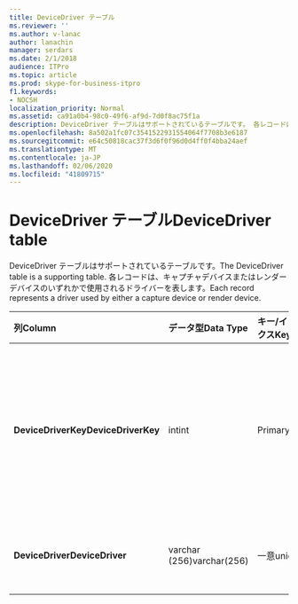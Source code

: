 ```yaml
---
title: DeviceDriver テーブル
ms.reviewer: ''
ms.author: v-lanac
author: lanachin
manager: serdars
ms.date: 2/1/2018
audience: ITPro
ms.topic: article
ms.prod: skype-for-business-itpro
f1.keywords:
- NOCSH
localization_priority: Normal
ms.assetid: ca91a0b4-98c0-49f6-af9d-7d0f8ac75f1a
description: DeviceDriver テーブルはサポートされているテーブルです。 各レコードは、キャプチャデバイスまたはレンダーデバイスのいずれかで使用されるドライバーを表します。
ms.openlocfilehash: 8a502a1fc07c3541522931554064f7708b3e6187
ms.sourcegitcommit: e64c50818cac37f3d6f0f96d0d4ff0f4bba24aef
ms.translationtype: MT
ms.contentlocale: ja-JP
ms.lasthandoff: 02/06/2020
ms.locfileid: "41809715"
---
```

# <a name="devicedriver-table"></a><span data-ttu-id="612b1-104">DeviceDriver テーブル</span><span class="sxs-lookup"><span data-stu-id="612b1-104">DeviceDriver table</span></span>
 
<span data-ttu-id="612b1-105">DeviceDriver テーブルはサポートされているテーブルです。</span><span class="sxs-lookup"><span data-stu-id="612b1-105">The DeviceDriver table is a supporting table.</span></span> <span data-ttu-id="612b1-106">各レコードは、キャプチャデバイスまたはレンダーデバイスのいずれかで使用されるドライバーを表します。</span><span class="sxs-lookup"><span data-stu-id="612b1-106">Each record represents a driver used by either a capture device or render device.</span></span>
  
|<span data-ttu-id="612b1-107">**列**</span><span class="sxs-lookup"><span data-stu-id="612b1-107">**Column**</span></span>|<span data-ttu-id="612b1-108">**データ型**</span><span class="sxs-lookup"><span data-stu-id="612b1-108">**Data Type**</span></span>|<span data-ttu-id="612b1-109">**キー/インデックス**</span><span class="sxs-lookup"><span data-stu-id="612b1-109">**Key/Index**</span></span>|<span data-ttu-id="612b1-110">**詳細**</span><span class="sxs-lookup"><span data-stu-id="612b1-110">**Details**</span></span>|
|:-----|:-----|:-----|:-----|
|<span data-ttu-id="612b1-111">**DeviceDriverKey**</span><span class="sxs-lookup"><span data-stu-id="612b1-111">**DeviceDriverKey**</span></span> <br/> |<span data-ttu-id="612b1-112">int</span><span class="sxs-lookup"><span data-stu-id="612b1-112">int</span></span>  <br/> |<span data-ttu-id="612b1-113">Primary</span><span class="sxs-lookup"><span data-stu-id="612b1-113">Primary</span></span>  <br/> |<span data-ttu-id="612b1-114">このデバイスドライバーレコードを識別する一意の番号です。</span><span class="sxs-lookup"><span data-stu-id="612b1-114">Unique number identifying this device driver record.</span></span>  <br/> |
|<span data-ttu-id="612b1-115">**DeviceDriver**</span><span class="sxs-lookup"><span data-stu-id="612b1-115">**DeviceDriver**</span></span> <br/> |<span data-ttu-id="612b1-116">varchar (256)</span><span class="sxs-lookup"><span data-stu-id="612b1-116">varchar(256)</span></span>  <br/> |<span data-ttu-id="612b1-117">一意</span><span class="sxs-lookup"><span data-stu-id="612b1-117">unique</span></span>  <br/> |<span data-ttu-id="612b1-118">デバイスドライバ名。</span><span class="sxs-lookup"><span data-stu-id="612b1-118">Device driver name.</span></span>  <br/> |
   

